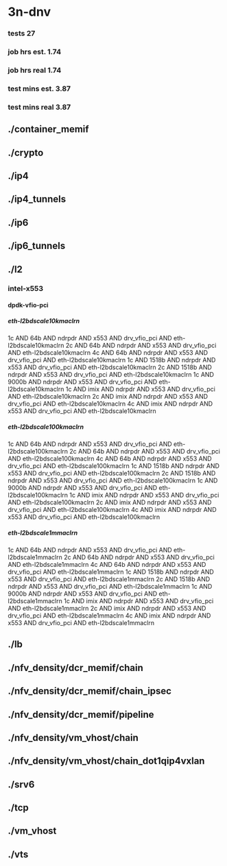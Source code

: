 # 3n-dnv
### tests 27
### job hrs est. 1.74
### job hrs real 1.74
### test mins est. 3.87
### test mins real 3.87
## ./container_memif
## ./crypto
## ./ip4
## ./ip4_tunnels
## ./ip6
## ./ip6_tunnels
## ./l2
### intel-x553
#### dpdk-vfio-pci
##### eth-l2bdscale10kmaclrn
1c AND 64b AND ndrpdr AND x553 AND drv_vfio_pci AND eth-l2bdscale10kmaclrn
2c AND 64b AND ndrpdr AND x553 AND drv_vfio_pci AND eth-l2bdscale10kmaclrn
4c AND 64b AND ndrpdr AND x553 AND drv_vfio_pci AND eth-l2bdscale10kmaclrn
1c AND 1518b AND ndrpdr AND x553 AND drv_vfio_pci AND eth-l2bdscale10kmaclrn
2c AND 1518b AND ndrpdr AND x553 AND drv_vfio_pci AND eth-l2bdscale10kmaclrn
1c AND 9000b AND ndrpdr AND x553 AND drv_vfio_pci AND eth-l2bdscale10kmaclrn
1c AND imix AND ndrpdr AND x553 AND drv_vfio_pci AND eth-l2bdscale10kmaclrn
2c AND imix AND ndrpdr AND x553 AND drv_vfio_pci AND eth-l2bdscale10kmaclrn
4c AND imix AND ndrpdr AND x553 AND drv_vfio_pci AND eth-l2bdscale10kmaclrn
##### eth-l2bdscale100kmaclrn
1c AND 64b AND ndrpdr AND x553 AND drv_vfio_pci AND eth-l2bdscale100kmaclrn
2c AND 64b AND ndrpdr AND x553 AND drv_vfio_pci AND eth-l2bdscale100kmaclrn
4c AND 64b AND ndrpdr AND x553 AND drv_vfio_pci AND eth-l2bdscale100kmaclrn
1c AND 1518b AND ndrpdr AND x553 AND drv_vfio_pci AND eth-l2bdscale100kmaclrn
2c AND 1518b AND ndrpdr AND x553 AND drv_vfio_pci AND eth-l2bdscale100kmaclrn
1c AND 9000b AND ndrpdr AND x553 AND drv_vfio_pci AND eth-l2bdscale100kmaclrn
1c AND imix AND ndrpdr AND x553 AND drv_vfio_pci AND eth-l2bdscale100kmaclrn
2c AND imix AND ndrpdr AND x553 AND drv_vfio_pci AND eth-l2bdscale100kmaclrn
4c AND imix AND ndrpdr AND x553 AND drv_vfio_pci AND eth-l2bdscale100kmaclrn
##### eth-l2bdscale1mmaclrn
1c AND 64b AND ndrpdr AND x553 AND drv_vfio_pci AND eth-l2bdscale1mmaclrn
2c AND 64b AND ndrpdr AND x553 AND drv_vfio_pci AND eth-l2bdscale1mmaclrn
4c AND 64b AND ndrpdr AND x553 AND drv_vfio_pci AND eth-l2bdscale1mmaclrn
1c AND 1518b AND ndrpdr AND x553 AND drv_vfio_pci AND eth-l2bdscale1mmaclrn
2c AND 1518b AND ndrpdr AND x553 AND drv_vfio_pci AND eth-l2bdscale1mmaclrn
1c AND 9000b AND ndrpdr AND x553 AND drv_vfio_pci AND eth-l2bdscale1mmaclrn
1c AND imix AND ndrpdr AND x553 AND drv_vfio_pci AND eth-l2bdscale1mmaclrn
2c AND imix AND ndrpdr AND x553 AND drv_vfio_pci AND eth-l2bdscale1mmaclrn
4c AND imix AND ndrpdr AND x553 AND drv_vfio_pci AND eth-l2bdscale1mmaclrn
## ./lb
## ./nfv_density/dcr_memif/chain
## ./nfv_density/dcr_memif/chain_ipsec
## ./nfv_density/dcr_memif/pipeline
## ./nfv_density/vm_vhost/chain
## ./nfv_density/vm_vhost/chain_dot1qip4vxlan
## ./srv6
## ./tcp
## ./vm_vhost
## ./vts
